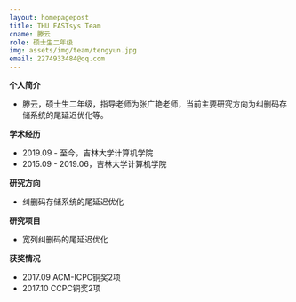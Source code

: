 ```yaml
---
layout: homepagepost
title: THU FASTsys Team
cname: 滕云
role: 硕士生二年级
img: assets/img/team/tengyun.jpg
email: 2274933484@qq.com
---
```

**个人简介**
* 滕云，硕士生二年级，指导老师为张广艳老师，当前主要研究方向为纠删码存储系统的尾延迟优化等。

**学术经历**
* 2019.09 - 至今，吉林大学计算机学院
* 2015.09 - 2019.06，吉林大学计算机学院

**研究方向**
* 纠删码存储系统的尾延迟优化


**研究项目**
* 宽列纠删码的尾延迟优化


**获奖情况**
* 2017.09 ACM-ICPC铜奖2项
* 2017.10 CCPC铜奖2项
